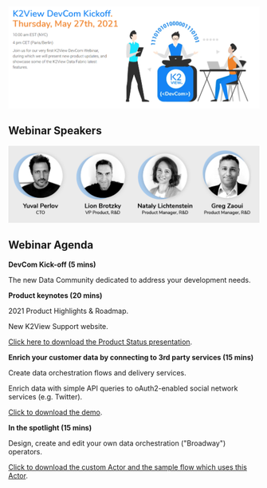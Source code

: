 <img src="../images/webinar1_date.png"  />

## Webinar Speakers

<img src="../images/webinar1_speakers.png"  />

## Webinar Agenda

**DevCom Kick-off (5 mins)** 

The new Data Community dedicated to address your development needs.

**Product keynotes (20 mins)**

2021 Product Highlights & Roadmap.

New K2View Support website.

[Click here to download the Product Status presentation](Product_status.pdf).

**Enrich your customer data by connecting to 3rd party services (15 mins)**

Create data orchestration flows and delivery services.

Enrich data with simple API queries to oAuth2-enabled social network services (e.g. Twitter).

[Click to download the demo](Webinar_Demo.k2export).

**In the spotlight (15 mins)**

Design, create and edit your own data orchestration ("Broadway") operators.

[Click to download the custom Actor and the sample flow which uses this Actor](myConstTableActor.k2export).

